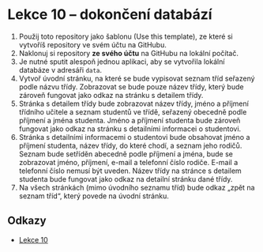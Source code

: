 # Lekce 10 – dokončení databází

1. Použij toto repository jako šablonu (Use this template), ze které si vytvoříš repository ve svém účtu na GitHubu.
1. Naklonuj si repository **ze svého účtu** na GitHubu na lokální počítač.
1. Je nutné sputit alespoň jednou aplikaci, aby se vytvořila lokální databáze v adresáři `data`.
1. Vytvoř úvodní stránku, na které se bude vypisovat seznam tříd seřazený podle názvu třídy. Zobrazovat se bude pouze název třídy, který bude zároveň fungovat
   jako odkaz na stránku s detailem třídy.
1. Stránka s detailem třídy bude zobrazovat název třídy, jméno a příjmení třídního učitele a seznam studentů ve třídě, seřazený obecedně podle příjmení a jména
   studenta. Jméno a příjmení studenta bude zároveň fungovat jako odkaz na stránku s detailními informacei o studentovi.
1. Stránka s detailními informacemi o studentovi bude obsahovat jméno a příjmení studenta, název třídy, do které chodí, a seznam jeho rodičů. Seznam bude
   setříděn abecedně podle příjmení a jména, bude se zobrazovat jméno, příjmení, e-mail a telefonní číslo rodiče. E-mail a telefonní číslo nemusí být uveden.
   Název třídy na stránce s detailem studenta bude fungovat jako odkaz na detailní stránku dané třídy.
1. Na všech stránkách (mimo úvodního seznamu tříd) bude odkaz „zpět na seznam tříd“, který povede na úvodní stránku.

## Odkazy

* [Lekce 10](https://java.czechitas.cz/2024-jaro/java-2-online/lekce-10.html)
